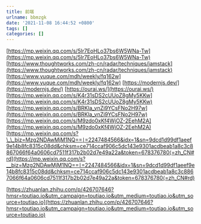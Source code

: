 ```yaml
---
title: 前端
urlname: bbmzgk
date: '2021-11-08 16:44:52 +0800'
tags: []
categories: []
---
```


[https://mp.weixin.qq.com/s/5Ir7EoHLo37bs6W5WNa-Tw](https://mp.weixin.qq.com/s/5Ir7EoHLo37bs6W5WNa-Tw)
[https://www.thoughtworks.com/zh-cn/radar/techniques/jamstack](https://www.thoughtworks.com/zh-cn/radar/techniques/jamstack)
[https://www.yuque.com/mdh/weekly/fq162w](https://www.yuque.com/mdh/weekly/fq162w)
[https://modernjs.dev/](https://modernjs.dev/)
[https://ourai.ws/](https://ourai.ws/)
[https://mp.weixin.qq.com/s/K4r31sDS2cUUoZ8gMy5KKw](https://mp.weixin.qq.com/s/K4r31sDS2cUUoZ8gMy5KKw)
[https://mp.weixin.qq.com/s/BRKla_vnZi9YCsFNo2H97w](https://mp.weixin.qq.com/s/BRKla_vnZi9YCsFNo2H97w)
[https://mp.weixin.qq.com/s/M9zdo0xKf4WjOZ-2EehM2A](https://mp.weixin.qq.com/s/M9zdo0xKf4WjOZ-2EehM2A)
[https://mp.weixin.qq.com/s?\_\_biz=Mzg2NDAwMjM1NQ==∣=2247484566&idx=1&sn=9dcd1d99df1aeef9e14b8fc8315c08dd&chksm=ce714ccaf906c5dc143e9301acdbeab1a8c3c8867066f64a0606cd7511f317b2b02d7e49a22a&token=678376780⟨=zh_CN#rd](https://mp.weixin.qq.com/s?__biz=Mzg2NDAwMjM1NQ==∣=2247484566&idx=1&sn=9dcd1d99df1aeef9e14b8fc8315c08dd&chksm=ce714ccaf906c5dc143e9301acdbeab1a8c3c8867066f64a0606cd7511f317b2b02d7e49a22a&token=678376780⟨=zh_CN#rd)
​

[https://zhuanlan.zhihu.com/p/426707646?hmsr=toutiao.io&utm_campaign=toutiao.io&utm_medium=toutiao.io&utm_source=toutiao.io](https://zhuanlan.zhihu.com/p/426707646?hmsr=toutiao.io&utm_campaign=toutiao.io&utm_medium=toutiao.io&utm_source=toutiao.io)
​
